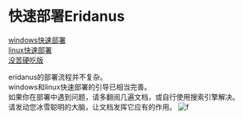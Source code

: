 # 快速部署Eridanus
[windows快速部署](/getting-started/windows.md)  
[linux快速部署](/getting-started/linux.md)  
[没苦硬吃版](/getting-started/glidthelily.md)   

eridanus的部署流程并不复杂。  
windows和linux快速部署的引导已相当完善。  
如果你在部署中遇到问题，请多翻阅几遍文档，或自行使用搜索引擎解决。  
请发动您冰雪聪明的大脑，让文档发挥它应有的作用。
![f](/燃尽了.gif)